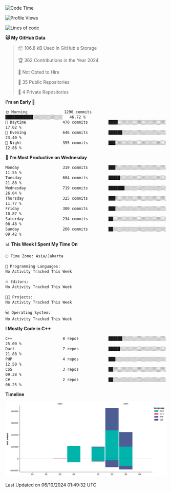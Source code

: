 <!--START_SECTION:waka-->
![Code Time](http://img.shields.io/badge/Code%20Time-227%20hrs%2054%20mins-blue)

![Profile Views](http://img.shields.io/badge/Profile%20Views-0-blue)

![Lines of code](https://img.shields.io/badge/From%20Hello%20World%20I%27ve%20Written-854.9%20thousand%20lines%20of%20code-blue)

**🐱 My GitHub Data** 

> 📦 106.8 kB Used in GitHub's Storage 
 > 
> 🏆 362 Contributions in the Year 2024
 > 
> 🚫 Not Opted to Hire
 > 
> 📜 35 Public Repositories 
 > 
> 🔑 4 Private Repositories 
 > 
**I'm an Early 🐤** 

```text
🌞 Morning                1290 commits        ████████████░░░░░░░░░░░░░   46.72 % 
🌆 Daytime                470 commits         ████░░░░░░░░░░░░░░░░░░░░░   17.02 % 
🌃 Evening                646 commits         ██████░░░░░░░░░░░░░░░░░░░   23.40 % 
🌙 Night                  355 commits         ███░░░░░░░░░░░░░░░░░░░░░░   12.86 % 
```
📅 **I'm Most Productive on Wednesday** 

```text
Monday                   319 commits         ███░░░░░░░░░░░░░░░░░░░░░░   11.55 % 
Tuesday                  604 commits         █████░░░░░░░░░░░░░░░░░░░░   21.88 % 
Wednesday                719 commits         ███████░░░░░░░░░░░░░░░░░░   26.04 % 
Thursday                 325 commits         ███░░░░░░░░░░░░░░░░░░░░░░   11.77 % 
Friday                   300 commits         ███░░░░░░░░░░░░░░░░░░░░░░   10.87 % 
Saturday                 234 commits         ██░░░░░░░░░░░░░░░░░░░░░░░   08.48 % 
Sunday                   260 commits         ██░░░░░░░░░░░░░░░░░░░░░░░   09.42 % 
```


📊 **This Week I Spent My Time On** 

```text
🕑︎ Time Zone: Asia/Jakarta

💬 Programming Languages: 
No Activity Tracked This Week

🔥 Editors: 
No Activity Tracked This Week

🐱‍💻 Projects: 
No Activity Tracked This Week

💻 Operating System: 
No Activity Tracked This Week
```

**I Mostly Code in C++** 

```text
C++                      8 repos             ██████░░░░░░░░░░░░░░░░░░░   25.00 % 
Dart                     7 repos             █████░░░░░░░░░░░░░░░░░░░░   21.88 % 
PHP                      4 repos             ███░░░░░░░░░░░░░░░░░░░░░░   12.50 % 
CSS                      3 repos             ██░░░░░░░░░░░░░░░░░░░░░░░   09.38 % 
C#                       2 repos             ██░░░░░░░░░░░░░░░░░░░░░░░   06.25 % 
```



**Timeline**

![Lines of Code chart](https://raw.githubusercontent.com/PradiptaAhmad/PradiptaAhmad/main/assets/bar_graph.png)


 Last Updated on 06/10/2024 01:49:32 UTC
<!--END_SECTION:waka-->
